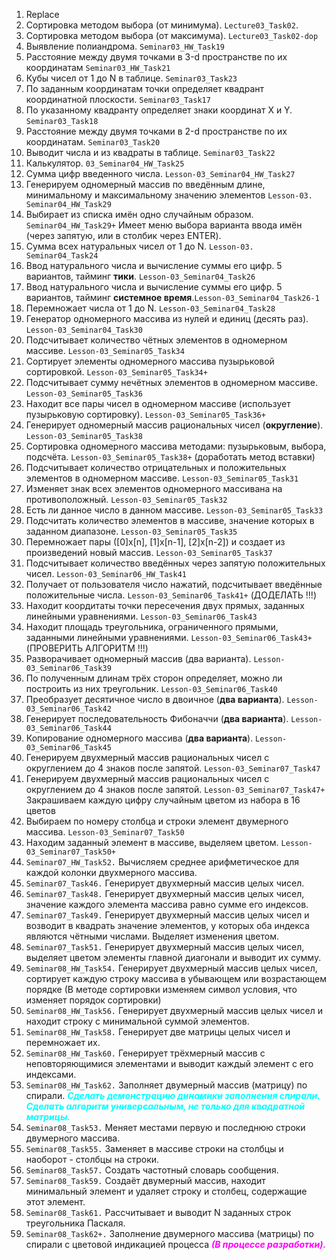 1. Replace <!-- Lecture03_Task01. Работа с текстом -->
2. Сортировка методом выбора (от минимума). `Lecture03_Task02`.
3. Сортировка методом выбора (от максимума). `Lecture03_Task02-dop`
4. Выявление полиандрома. `Seminar03_HW_Task19`
5. Расстояние между двумя точками в 3-d пространстве по их координатам `Seminar03_HW_Task21`
6. Кубы чисел от 1 до N в таблице. `Seminar03_Task23`
7. По заданным координатам точки определяет квадрант координатной плоскости. `Seminar03_Task17`
8. По указанному квадранту определяет знаки координат X и Y. `Seminar03_Task18`
9. Расстояние между двумя точками в 2-d пространстве по их координатам. `Seminar03_Task20`
10. Выводит числа и из квадраты в таблице. `Seminar03_Task22`
11. Калькулятор. `03_Seminar04_HW_Task25`
12. Сумма цифр введенного числа. `Lesson-03_Seminar04_HW_Task27`
13. Генерируем одномерный массив по введённым длине,
    минимальному и максимальному значению элементов `Lesson-03. Seminar04_HW_Task29`
14. Выбирает из списка имён одно случайным образом. `Seminar04_HW_Task29+`
    Имеет меню выбора варианта ввода имён (через запятую, или в столбик через ENTER).
15. Сумма всех натуральных чисел от 1 до N. `Lesson-03. Seminar04_Task24`
16. Ввод натурального числа и вычисление суммы его цифр. 5 вариантов, тайминг **тики**. `Lesson-03_Seminar04_Task26`
17. Ввод натурального числа и вычисление суммы его цифр. 5 вариантов, тайминг **системное время**.`Lesson-03_Seminar04_Task26-1`
18. Перемножает числа от 1 до N. `Lesson-03_Seminar04_Task28`
19. Генератор одномерного массива из нулей и единиц (десять раз). `Lesson-03_Seminar04_Task30`
20. Подсчитывает количество чётных элементов в одномерном массиве. `Lesson-03_Seminar05_Task34`
21. Сортирует элементы одномерного массива пузырьковой сортировкой. `Lesson-03_Seminar05_Task34+`
22. Подсчитывает сумму нечётных элементов в одномерном массиве. `Lesson-03_Seminar05_Task36`
23. Находит все пары чисел в одномерном массиве (использует пузырьковую сортировку). `Lesson-03_Seminar05_Task36+`
24. Генерирует одномерный массив рациональных чисел (**округление**). `Lesson-03_Seminar05_Task38`
25. Сортировка одномерного массива методами: пузырьковым, выбора, подсчёта. `Lesson-03_Seminar05_Task38+`
    (доработать метод вставки)
26. Подсчитывает количество отрицательных и положительных элементов в одномерном массиве. `Lesson-03_Seminar05_Task31`
27. Изменяет знак всех элементов одномерного массивана на противоположный. `Lesson-03_Seminar05_Task32`
28. Есть ли данное число в данном массиве. `Lesson-03_Seminar05_Task33`
29. Подсчитать количество элементов в массиве, значение которых в заданном диапазоне. `Lesson-03_Seminar05_Task35`
30. Перемножает пары ([0]x[n], [1]x[n-1], [2]x[n-2]) и создает из произведений новый массив. `Lesson-03_Seminar05_Task37`
31. Подсчитывает количество введённых через запятую положительных чисел. `Lesson-03_Seminar06_HW_Task41`
32. Получает от пользователя число нажатий, подсчитывает введённые положительные числа. `Lesson-03_Seminar06_Task41+`
    (ДОДЕЛАТЬ !!!)
33. Находит коордитаты точки пересечения двух прямых, заданных линейными уравнениями. `Lesson-03_Seminar06_Task43`
34. Находит площадь треугольника, ограниченного прямыми, заданными линейными уравнениями. `Lesson-03_Seminar06_Task43+`
    (ПРОВЕРИТЬ АЛГОРИТМ !!!)
35. Разворачивает одномерный массив (два варианта). `Lesson-03_Seminar06_Task39`
36. По полученным длинам трёх сторон определяет, можно ли построить из них треугольник. `Lesson-03_Seminar06_Task40`
37. Преобразует десятичное число в двоичное (**два варианта**). `Lesson-03_Seminar06_Task42`
38. Генерирует последовательность Фибоначчи (**два варианта**). `Lesson-03_Seminar06_Task44`
39. Копирование одномерного массива (**два варианта**). `Lesson-03_Seminar06_Task45`
40. Генерируем двухмерный массив рациональных чисел с округлением до 4 знаков после запятой. `Lesson-03_Seminar07_Task47`
41. Генерируем двухмерный массив рациональных чисел с округлением до 4 знаков после запятой. `Lesson-03_Seminar07_Task47+`
    Закрашиваем каждую цифру случайным цветом из набора в 16 цветов
42. Выбираем по номеру столбца и строки элемент двумерного массива. `Lesson-03_Seminar07_Task50`
43. Находим заданный элемент в массиве, выделяем цветом. `Lesson-03_Seminar07_Task50+`
44. `Seminar07_HW_Task52.` Вычисляем среднее арифметическое для каждой колонки двухмерного массива.
45. `Seminar07_Task46.` Генерирует двухмерный массив целых чисел.
46. `Seminar07_Task48.` Генерирует двухмерный массив целых чисел, значение каждого элемента массива равно сумме его индексов.
47. `Seminar07_Task49.` Генерирует двухмерный массив целых чисел и возводит в квадрать значение элементов, у которых оба индекса являются чётными числами. Выделяет изменения цветом.
48. `Seminar07_Task51.` Генерирует двухмерный массив целых чисел, выделяет цветом элементы главной диагонали и выводит их сумму.
49. `Seminar08_HW_Task54.` Генерирует двухмерный массив целых чисел, сортирует каждую строку массива в убывающем или возрастающем порядке (В методе сортировки изменяем символ условия, что изменяет порядок сортировки)
50. `Seminar08_HW_Task56.` Генерирует двухмерный массив целых чисел и находит строку с минимальной суммой элементов.
51. `Seminar08_HW_Task58.` Генерирует две матрицы целых чисел и перемножает их.
52. `Seminar08_HW_Task60.` Генерирует трёхмерный массив с неповторяющимися элементами и выводит каждый элемент с его индексами.
53. `Seminar08_HW_Task62.` Заполняет двумерный массив (матрицу) по спирали. <i style="color:cyan">**Сделать демонстрацию динамики заполнения спирали. Сделать алгоритм универсальным, не только для квадратной матрицы.**</i>
54. `Seminar08_Task53.` Меняет местами первую и последнюю строки двумерного массива.
55. `Seminar08_Task55.` Заменяет в массиве строки на столбцы и наоборот - столбцы на строки.
56. `Seminar08_Task57.` Создать частотный словарь сообщения.
57. `Seminar08_Task59.` Создаёт двумерный массив, находит минимальный элемент и удаляет строку и столбец, содержащие этот элемент.
58. `Seminar08_Task61.` Рассчитывает и выводит N заданных строк треугольника Паскаля.
59. `Seminar08_Task62+.` Заполнение двумерного массива (матрицы) по спирали с цветовой индикацией процесса <i style="color:magenta">**(В процессе разработки).**</i>
